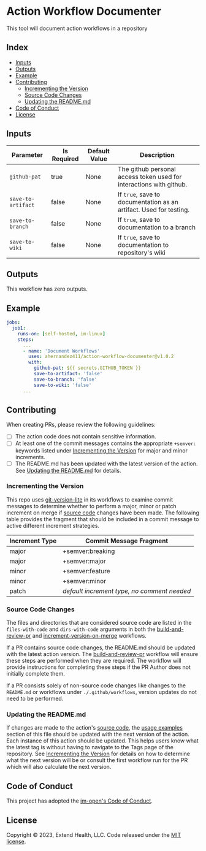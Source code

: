 # Action Workflow Documenter
This tool will document action workflows in a repository

## Index

- [Inputs](#inputs)
- [Outputs](#outputs)
- [Example](#example)
- [Contributing](#contributing)
  - [Incrementing the Version](#incrementing-the-version)
  - [Source Code Changes](#source-code-changes)
  - [Updating the README.md](#updating-the-readmemd)
- [Code of Conduct](#code-of-conduct)
- [License](#license)

## Inputs

| Parameter          | Is Required | Default Value   | Description                                                         |
| ------------------ | ----------- | --------------- | ------------------------------------------------------------------  |
| `github-pat`       | true        | None            | The github personal access token used for interactions with github. |
| `save-to-artifact` | false       | None            | If `true`, save to documentation as an artifact. Used for testing.  |
| `save-to-branch`   | false       | None            | If `true`, save to documentation to a branch                        |
| `save-to-wiki`     | false       | None            | If `true`, save to documentation to repository's wiki               |


## Outputs

This workflow has zero outputs.

## Example

```yml
jobs:
  job1:
    runs-on: [self-hosted, im-linux]
    steps:
      ...
      - name: 'Document Workflows'
        uses: ahernandez411/action-workflow-documenter@v1.0.2
        with:
          github-pat: ${{ secrets.GITHUB_TOKEN }}
          save-to-artifact: 'false'
          save-to-branch: 'false'
          save-to-wiki: 'false'
      ...
```

## Contributing

When creating PRs, please review the following guidelines:

- [ ] The action code does not contain sensitive information.
- [ ] At least one of the commit messages contains the appropriate `+semver:` keywords listed under [Incrementing the Version] for major and minor increments.
- [ ] The README.md has been updated with the latest version of the action.  See [Updating the README.md] for details.

### Incrementing the Version

This repo uses [git-version-lite] in its workflows to examine commit messages to determine whether to perform a major, minor or patch increment on merge if [source code] changes have been made.  The following table provides the fragment that should be included in a commit message to active different increment strategies.

| Increment Type | Commit Message Fragment                     |
|----------------|---------------------------------------------|
| major          | +semver:breaking                            |
| major          | +semver:major                               |
| minor          | +semver:feature                             |
| minor          | +semver:minor                               |
| patch          | *default increment type, no comment needed* |

### Source Code Changes

The files and directories that are considered source code are listed in the `files-with-code` and `dirs-with-code` arguments in both the [build-and-review-pr] and [increment-version-on-merge] workflows.

If a PR contains source code changes, the README.md should be updated with the latest action version.  The [build-and-review-pr] workflow will ensure these steps are performed when they are required.  The workflow will provide instructions for completing these steps if the PR Author does not initially complete them.

If a PR consists solely of non-source code changes like changes to the `README.md` or workflows under `./.github/workflows`, version updates do not need to be performed.

### Updating the README.md

If changes are made to the action's [source code], the [usage examples] section of this file should be updated with the next version of the action.  Each instance of this action should be updated.  This helps users know what the latest tag is without having to navigate to the Tags page of the repository.  See [Incrementing the Version] for details on how to determine what the next version will be or consult the first workflow run for the PR which will also calculate the next version.

## Code of Conduct

This project has adopted the [im-open's Code of Conduct](https://github.com/im-open/.github/blob/main/CODE_OF_CONDUCT.md).

## License

Copyright &copy; 2023, Extend Health, LLC. Code released under the [MIT license](LICENSE).

[git-version-lite]: https://github.com/im-open/git-version-lite
[Incrementing the Version]: #incrementing-the-version
[Updating the README.md]: #updating-the-readmemd
[build-and-review-pr]: ./.github/workflows/build-and-review-pr.yml
[increment-version-on-merge]: ./.github/workflows/increment-version-on-merge.yml
[source code]: #source-code-changes
[usage examples]: #usage-examples
